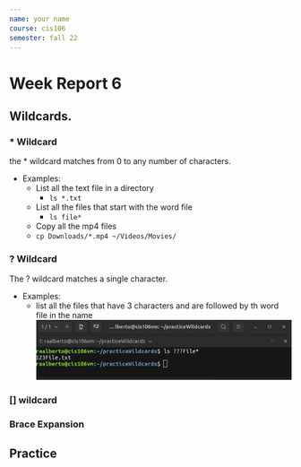 ```yaml
---
name: your name
course: cis106
semester: fall 22
---
```


# Week Report  6

## Wildcards.


### * Wildcard
the * wildcard matches from 0 to any number of characters.
* Examples:
  * List all the text file in a directory
    * `ls *.txt`
  * List all the files that start with the word file
    * `ls file*`
  * Copy all the mp4 files
  * `cp Downloads/*.mp4 ~/Videos/Movies/`

### ? Wildcard
The ? wildcard matches a single character.
* Examples:
  * list all the files that have 3 characters and are followed by th word file in the name
![wildcard](wildcard1.1.png)

### [] wildcard

### Brace Expansion

## Practice
